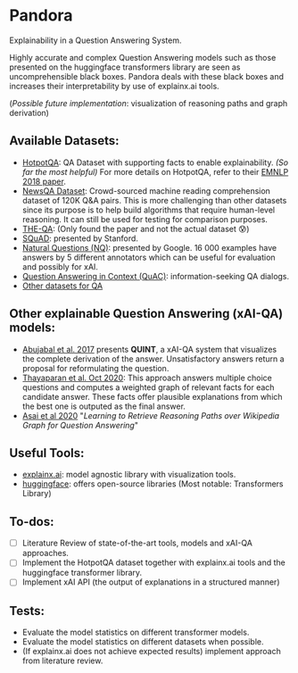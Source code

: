 # Pandora
Explainability in a Question Answering System.

Highly accurate and complex Question Answering models such as those presented on the huggingface transformers library are seen as uncomprehensible black boxes. Pandora deals with these black boxes and increases their interpretability by use of explainx.ai tools.

(*Possible future implementation*: visualization of reasoning paths and graph derivation)


## Available Datasets:
- [HotpotQA](https://hotpotqa.github.io/): QA Dataset with supporting facts to enable explainability. *(So far the most helpful)* For more details on HotpotQA, refer to their [EMNLP 2018 paper](https://arxiv.org/pdf/1809.09600.pdf).
- [NewsQA Dataset](https://www.microsoft.com/en-us/research/project/newsqa-dataset/): Crowd-sourced machine reading comprehension dataset of 120K Q&A pairs. This is more challenging than other datasets since its purpose is to help build algorithms that require human-level reasoning. It can still be used for testing for comparison purposes.
- [THE-QA](https://www.ijcai.org/Proceedings/2019/0916.pdf): (Only found the paper and not the actual dataset :cold_sweat:)
- [SQuAD](https://rajpurkar.github.io/SQuAD-explorer/): presented by Stanford.
- [Natural Questions (NQ)](https://ai.googleblog.com/2019/01/natural-questions-new-corpus-and.html): presented by Google. 16 000 examples have answers by 5 different annotators which can be useful for evaluation and possibly for xAI.
- [Question Answering in Context (QuAC)](https://quac.ai/): information-seeking QA dialogs.
- [Other datasets for QA](https://analyticsindiamag.com/10-question-answering-datasets-to-build-robust-chatbot-systems/) 


## Other explainable Question Answering (xAI-QA) models:
- [Abujabal et al. 2017](https://www.aclweb.org/anthology/D17-2011.pdf) presents **QUINT**, a xAI-QA system that visualizes the complete derivation of the answer. Unsatisfactory answers return a proposal for reformulating the question.
- [Thayaparan et al. Oct 2020](https://arxiv.org/pdf/2010.13128.pdf): This approach answers multiple choice questions and computes a weighted graph of relevant facts for each candidate answer. These facts offer plausible explanations from which the best one is outputed as the final answer.
- [Asai et al 2020](https://arxiv.org/pdf/1911.10470.pdf) "*Learning to Retrieve Reasoning Paths over Wikipedia Graph for Question Answering*"

## Useful Tools:
- [explainx.ai](https://www.explainx.ai/): model agnostic library with visualization tools. 
- [huggingface](https://huggingface.co/): offers open-source libraries (Most notable: Transformers Library)

## To-dos:
- [ ] Literature Review of state-of-the-art tools, models and xAI-QA approaches.
- [ ] Implement the HotpotQA dataset together with explainx.ai tools and the huggingface transformer library.
- [ ] Implement xAI API (the output of explanations in a structured manner)

## Tests:
- Evaluate the model statistics on different transformer models.
- Evaluate the model statistics on different datasets when possible.
- (If explainx.ai does not achieve expected results) implement approach from literature review.




